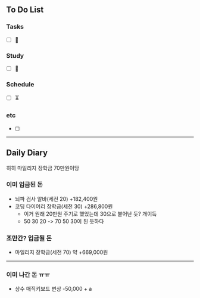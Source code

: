## To Do List
### Tasks
- [ ] 📅

### Study
- [ ] 📅 

### Schedule
- [ ] ⏳

### etc
- [ ] 

---
## Daily Diary
히히 마일리지 장학금 70만원이당

### 이미 입금된 돈
- 뇌파 검사 알바(세전 20) +182,400원
- 코딩 다이어리 장학금(세전 30) +286,800원
	- 이거 원래 20만원 주기로 했었는데 30으로 불어난 듯? 개이득
	- 50 30 20 -> 70 50 30이 된 듯하다

### 조만간? 입금될 돈
- 마일리지 장학금(세전 70) 약 +669,000원

---
### 이미 나간 돈 ㅠㅠ
- 상수 매직키보드 변상 -50,000 + a


